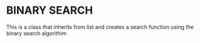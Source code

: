 # BINARY SEARCH

This is a class that inherits from list and creates a search function using the binary search algorithim